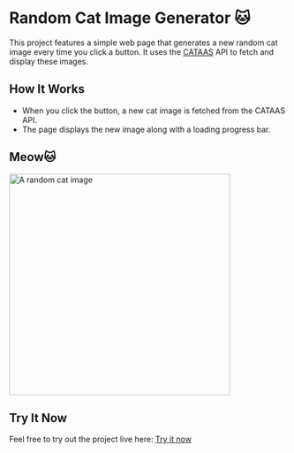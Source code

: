 # Random Cat Image Generator 🐱

This project features a simple web page that generates a new random cat image every time you click a button. It uses the [CATAAS](https://cataas.com/) API to fetch and display these images.

## How It Works

- When you click the button, a new cat image is fetched from the CATAAS API.
- The page displays the new image along with a loading progress bar.

## Meow🐱
<img alt="A random cat image" src="https://cataas.com/cat" width="400"/>

## Try It Now

Feel free to try out the project live here: [Try it now](https://whoisczar.github.io/MeowGenerator/)
